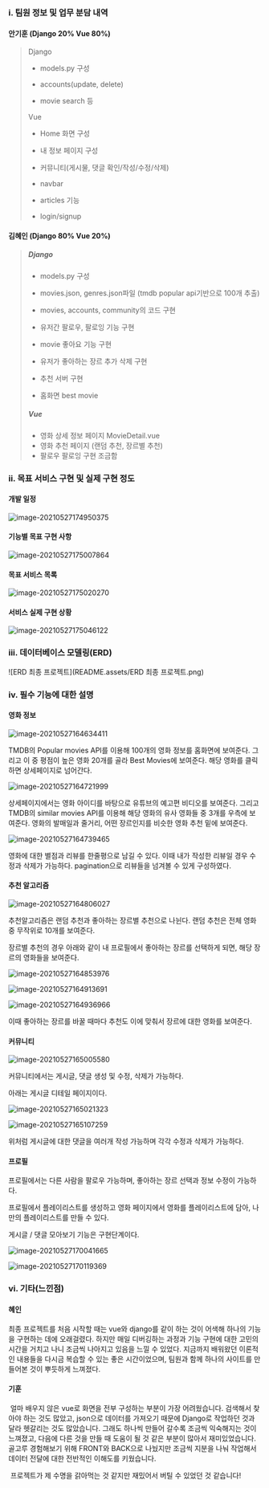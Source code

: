 ### i. 팀원 정보 및 업무 분담 내역 

#### 안기훈 (Django 20% Vue 80%)

>Django
>
>* models.py 구성
>
>* accounts(update, delete)
>
>* movie search 등
>
>
>
>Vue
>
>* Home 화면 구성
>* 내 정보 페이지 구성
>* 커뮤니티(게시물, 댓글 확인/작성/수정/삭제)
>
>* navbar
>* articles 기능
>* login/signup



#### 김혜인 (Django 80% Vue 20%)

> ##### Django
>
> * models.py 구성
>
> - movies.json, genres.json파일 (tmdb popular api기반으로 100개 추출)
>
> - movies, accounts, community의 코드 구현
>
> - 유저간 팔로우, 팔로잉 기능 구현
> - movie 좋아요 기능 구현
>
> - 유저가 좋아하는 장르 추가 삭제 구현
> - 추천 서버 구현
> - 홈화면 best movie
>
> ##### Vue
>
> - 영화 상세 정보 페이지 MovieDetail.vue
> - 영화 추천 페이지 (랜덤 추천, 장르별 추천)
> - 팔로우 팔로잉 구현 조금함

### ii. 목표 서비스 구현 및 실제 구현 정도

#### 개발 일정

![image-20210527174950375](README.assets/image-20210527174950375.png)



#### 기능별 목표 구현 사항

![image-20210527175007864](md-images/image-20210527175007864.png)



#### 목표 서비스 목록

![image-20210527175020270](README.assets/image-20210527175020270.png)



#### 서비스 실제 구현 상황

![image-20210527175046122](md-images/image-20210527175046122-1622105632011.png)



### iii. 데이터베이스 모델링(ERD) 

![ERD 최종 프로젝트](README.assets/ERD 최종 프로젝트.png)



### iv. 필수 기능에 대한 설명 

#### 영화 정보

![image-20210527164634411](README.assets/image-20210527164634411.png)

TMDB의 Popular movies API를 이용해 100개의 영화 정보를 홈화면에 보여준다. 그리고 이 중 평점이 높은 영화 20개를 골라 Best Movies에 보여준다. 해당 영화를 클릭하면 상세페이지로 넘어간다. 



![image-20210527164721999](README.assets/image-20210527164721999.png)

상세페이지에서는 영화 아이디를 바탕으로 유튜브의 예고편 비디오를 보여준다. 그리고 TMDB의 similar movies API를 이용해 해당 영화의 유사 영화들 중 3개를 우측에 보여준다. 
영화의 발매일과 줄거리, 어떤 장르인지를 비슷한 영화 추천 밑에 보여준다.



![image-20210527164739465](README.assets/image-20210527164739465.png)

영화에 대한 별점과 리뷰를 한줄평으로 남길 수 있다. 이때 내가 작성한 리뷰일 경우 수정과 삭제가 가능하다. pagination으로 리뷰들을 넘겨볼 수 있게 구성하였다. 



#### 추천 알고리즘

![image-20210527164806027](README.assets/image-20210527164806027.png)

추천알고리즘은 랜덤 추천과 좋아하는 장르별 추천으로 나뉜다. 랜덤 추천은 전체 영화 중 무작위로 10개를 보여준다.

장르별 추천의 경우 아래와 같이 내 프로필에서 좋아하는 장르를 선택하게 되면, 해당 장르의 영화들을 보여준다.

![image-20210527164853976](README.assets/image-20210527164853976.png)

![image-20210527164913691](README.assets/image-20210527164913691.png)

![image-20210527164936966](README.assets/image-20210527164936966.png)

이때 좋아하는 장르를 바꿀 때마다 추천도 이에 맞춰서 장르에 대한 영화를 보여준다. 



#### 커뮤니티

![image-20210527165005580](README.assets/image-20210527165005580.png)

커뮤니티에서는 게시글, 댓글 생성 및 수정, 삭제가 가능하다. 

아래는 게시글 디테일 페이지이다. 



![image-20210527165021323](README.assets/image-20210527165021323.png)

![image-20210527165107259](README.assets/image-20210527165107259.png)

위처럼 게시글에 대한 댓글을 여러개 작성 가능하며 각각 수정과 삭제가 가능하다.



#### 프로필

프로필에서는 다른 사람을 팔로우 가능하며, 좋아하는 장르 선택과 정보 수정이 가능하다.

프로필에서 플레이리스트를 생성하고 영화 페이지에서 영화를 플레이리스트에 담아, 나만의 플레이리스트를 만들 수 있다.

게시글 / 댓글 모아보기 기능은 구현단계이다. 

![image-20210527170041665](README.assets/image-20210527170041665.png)

![image-20210527170119369](README.assets/image-20210527170119369.png)



### vi. 기타(느낀점)

#### 혜인

최종 프로젝트를 처음 시작할 때는 vue와 django를 같이 하는 것이 어색해 하나의 기능을 구현하는 데에 오래걸렸다. 하지만 매일 디버깅하는 과정과 기능 구현에 대한 고민의 시간을 거치고 나니 조금씩 나아지고 있음을 느낄 수 있었다. 지금까지 배워왔던 이론적인 내용들을 다시금 복습할 수 있는 좋은 시간이었으며, 팀원과 함께 하나의 사이트를 만들어본 것이 뿌듯하게 느껴졌다. 



#### 기훈

​	얼마 배우지 않은 vue로 화면을 전부 구성하는 부분이 가장 어려웠습니다. 검색해서 찾아야 하는 것도 많았고, json으로 데이터를 가져오기 때문에 Django로 작업하던 것과 달라 헷갈리는 것도 많았습니다. 그래도 하나씩 만들어 갈수록 조금씩 익숙해지는 것이 느껴졌고, 다음에 다른 것을 만들 때 도움이 될 것 같은 부분이 많아서 재미있었습니다. 골고루 경험해보기 위해 FRONT와 BACK으로 나눴지만 조금씩 지분을 나눠 작업해서 데이터 전달에 대한 전반적인 이해도를 키웠습니다.

​	프로젝트가 제 수명을 갉아먹는 것 같지만 재밌어서 버틸 수 있었던 것 같습니다!